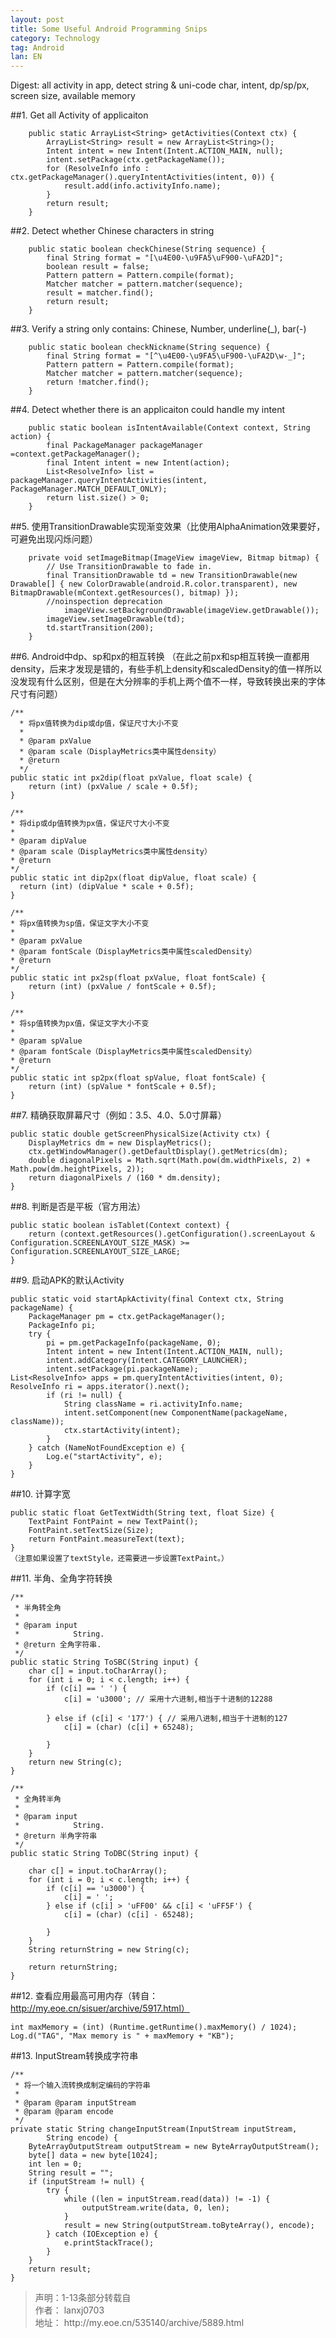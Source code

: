 ```yaml
---
layout: post
title: Some Useful Android Programming Snips
category: Technology
tag: Android
lan: EN
---
```


Digest: all activity in app, detect string & uni-code char, intent, dp/sp/px, screen size, available memory

<!--preview-->


##1. Get all Activity of applicaiton


        public static ArrayList<String> getActivities(Context ctx) {
            ArrayList<String> result = new ArrayList<String>();
            Intent intent = new Intent(Intent.ACTION_MAIN, null);
            intent.setPackage(ctx.getPackageName());
            for (ResolveInfo info : ctx.getPackageManager().queryIntentActivities(intent, 0)) {
                result.add(info.activityInfo.name);
            }
            return result;
        }

##2. Detect whether Chinese characters in string


        public static boolean checkChinese(String sequence) {
            final String format = "[\u4E00-\u9FA5\uF900-\uFA2D]";
            boolean result = false;
            Pattern pattern = Pattern.compile(format);
            Matcher matcher = pattern.matcher(sequence);
            result = matcher.find();
            return result;
        }

##3. Verify a string only contains: Chinese, Number, underline(_), bar(-)

        public static boolean checkNickname(String sequence) {
            final String format = "[^\u4E00-\u9FA5\uF900-\uFA2D\w-_]";
            Pattern pattern = Pattern.compile(format);
            Matcher matcher = pattern.matcher(sequence);
            return !matcher.find();
        }

##4. Detect whether there is an applicaiton could handle my intent

        public static boolean isIntentAvailable(Context context, String action) {
            final PackageManager packageManager =context.getPackageManager();
            final Intent intent = new Intent(action);
            List<ResolveInfo> list = packageManager.queryIntentActivities(intent, PackageManager.MATCH_DEFAULT_ONLY);
            return list.size() > 0;
        }

##5. 使用TransitionDrawable实现渐变效果（比使用AlphaAnimation效果要好，可避免出现闪烁问题）

        private void setImageBitmap(ImageView imageView, Bitmap bitmap) {
            // Use TransitionDrawable to fade in.
            final TransitionDrawable td = new TransitionDrawable(new Drawable[] { new ColorDrawable(android.R.color.transparent), new BitmapDrawable(mContext.getResources(), bitmap) });
            //noinspection deprecation
                imageView.setBackgroundDrawable(imageView.getDrawable());
            imageView.setImageDrawable(td);
            td.startTransition(200);
        }

##6. Android中dp、sp和px的相互转换
（在此之前px和sp相互转换一直都用density，后来才发现是错的，有些手机上density和scaledDensity的值一样所以没发现有什么区别，但是在大分辨率的手机上两个值不一样，导致转换出来的字体尺寸有问题）

    /**
      * 将px值转换为dip或dp值，保证尺寸大小不变
      * 
      * @param pxValue
      * @param scale（DisplayMetrics类中属性density）
      * @return
      */
    public static int px2dip(float pxValue, float scale) {
        return (int) (pxValue / scale + 0.5f);
    }

    /**
    * 将dip或dp值转换为px值，保证尺寸大小不变
    * 
    * @param dipValue
    * @param scale（DisplayMetrics类中属性density）
    * @return
    */
    public static int dip2px(float dipValue, float scale) {
      return (int) (dipValue * scale + 0.5f);
    }

    /**
    * 将px值转换为sp值，保证文字大小不变
    * 
    * @param pxValue
    * @param fontScale（DisplayMetrics类中属性scaledDensity）
    * @return
    */
    public static int px2sp(float pxValue, float fontScale) {
        return (int) (pxValue / fontScale + 0.5f);
    }

    /**
    * 将sp值转换为px值，保证文字大小不变
    * 
    * @param spValue
    * @param fontScale（DisplayMetrics类中属性scaledDensity）
    * @return
    */
    public static int sp2px(float spValue, float fontScale) {
        return (int) (spValue * fontScale + 0.5f);
    }

##7. 精确获取屏幕尺寸（例如：3.5、4.0、5.0寸屏幕）

    public static double getScreenPhysicalSize(Activity ctx) {
        DisplayMetrics dm = new DisplayMetrics();
        ctx.getWindowManager().getDefaultDisplay().getMetrics(dm);
        double diagonalPixels = Math.sqrt(Math.pow(dm.widthPixels, 2) + Math.pow(dm.heightPixels, 2));
        return diagonalPixels / (160 * dm.density);
    }

##8. 判断是否是平板（官方用法）

    public static boolean isTablet(Context context) {
        return (context.getResources().getConfiguration().screenLayout & Configuration.SCREENLAYOUT_SIZE_MASK) >= Configuration.SCREENLAYOUT_SIZE_LARGE;
    }

##9. 启动APK的默认Activity

    public static void startApkActivity(final Context ctx, String packageName) {
        PackageManager pm = ctx.getPackageManager();
        PackageInfo pi;
        try {
            pi = pm.getPackageInfo(packageName, 0);
            Intent intent = new Intent(Intent.ACTION_MAIN, null);
            intent.addCategory(Intent.CATEGORY_LAUNCHER);
            intent.setPackage(pi.packageName);
    List<ResolveInfo> apps = pm.queryIntentActivities(intent, 0);
    ResolveInfo ri = apps.iterator().next();
            if (ri != null) {
                String className = ri.activityInfo.name;
                intent.setComponent(new ComponentName(packageName, className));
                ctx.startActivity(intent);
            }
        } catch (NameNotFoundException e) {
            Log.e("startActivity", e);
        }
    }

##10. 计算字宽

    public static float GetTextWidth(String text, float Size) {
        TextPaint FontPaint = new TextPaint();
        FontPaint.setTextSize(Size);
        return FontPaint.measureText(text);
    }
    （注意如果设置了textStyle，还需要进一步设置TextPaint。）

##11. 半角、全角字符转换

    /**
     * 半角转全角
     * 
     * @param input
     *            String.
     * @return 全角字符串.
     */
    public static String ToSBC(String input) {
        char c[] = input.toCharArray();
        for (int i = 0; i < c.length; i++) {
            if (c[i] == ' ') {
                c[i] = 'u3000'; // 采用十六进制,相当于十进制的12288

            } else if (c[i] < '177') { // 采用八进制,相当于十进制的127
                c[i] = (char) (c[i] + 65248);

            }
        }
        return new String(c);
    }

    /**
     * 全角转半角
     * 
     * @param input
     *            String.
     * @return 半角字符串
     */
    public static String ToDBC(String input) {

        char c[] = input.toCharArray();
        for (int i = 0; i < c.length; i++) {
            if (c[i] == 'u3000') {
                c[i] = ' ';
            } else if (c[i] > 'uFF00' && c[i] < 'uFF5F') {
                c[i] = (char) (c[i] - 65248);

            }
        }
        String returnString = new String(c);

        return returnString;
    }

##12. 查看应用最高可用内存（转自：http://my.eoe.cn/sisuer/archive/5917.html）

    int maxMemory = (int) (Runtime.getRuntime().maxMemory() / 1024);  
    Log.d("TAG", "Max memory is " + maxMemory + "KB");

##13. InputStream转换成字符串

    /**
     * 将一个输入流转换成制定编码的字符串
     * 
     * @param @param inputStream
     * @param @param encode
     */
    private static String changeInputStream(InputStream inputStream,
            String encode) {
        ByteArrayOutputStream outputStream = new ByteArrayOutputStream();
        byte[] data = new byte[1024];
        int len = 0;
        String result = "";
        if (inputStream != null) {
            try {
                while ((len = inputStream.read(data)) != -1) {
                    outputStream.write(data, 0, len);
                }
                result = new String(outputStream.toByteArray(), encode);
            } catch (IOException e) {
                e.printStackTrace();
            }
        }
        return result;
    }


<blockquote>
声明：1-13条部分转载自<br />
作者： lanxj0703<br />
地址： http://my.eoe.cn/535140/archive/5889.html
</blockquote>